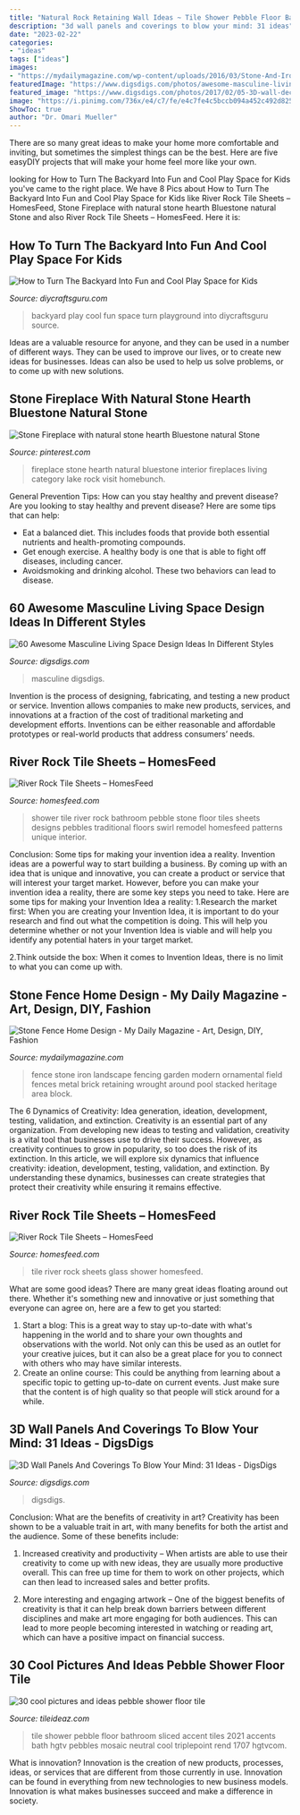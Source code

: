 ```yaml
---
title: "Natural Rock Retaining Wall Ideas ~ Tile Shower Pebble Floor Bathroom Sliced Accent Tiles 2021 Accents Bath Hgtv Pebbles Mosaic Neutral Cool Triplepoint Rend 1707 Hgtvcom"
description: "3d wall panels and coverings to blow your mind: 31 ideas"
date: "2023-02-22"
categories:
- "ideas"
tags: ["ideas"]
images:
- "https://mydailymagazine.com/wp-content/uploads/2016/03/Stone-And-Iron-Fence-Photos.jpg"
featuredImage: "https://www.digsdigs.com/photos/awesome-masculine-living-spaces-49-554x415.jpg"
featured_image: "https://www.digsdigs.com/photos/2017/02/05-3D-wall-decor-with-a-geometric-pattern.jpg"
image: "https://i.pinimg.com/736x/e4/c7/fe/e4c7fe4c5bccb094a452c492d825982f.jpg"
ShowToc: true
author: "Dr. Omari Mueller"
---
```



There are so many great ideas to make your home more comfortable and inviting, but sometimes the simplest things can be the best. Here are five easyDIY projects that will make your home feel more like your own.

	

		
looking for How to Turn The Backyard Into Fun and Cool Play Space for Kids you've came to the right place. We have 8 Pics about How to Turn The Backyard Into Fun and Cool Play Space for Kids like River Rock Tile Sheets – HomesFeed, Stone Fireplace with natural stone hearth Bluestone natural Stone and also River Rock Tile Sheets – HomesFeed. Here it is:
		
    
## How To Turn The Backyard Into Fun And Cool Play Space For Kids

<img loading=lazy src="https://www.diycraftsguru.com/wp-content/uploads/2016/04/02-kids-backyard-playground.jpg" onerror="this.onerror=null;this.src='https://tse3.mm.bing.net/th?id=OIP.C1dzstnnlYsAykMJuBrGhQHaO0&amp;pid=15.1';" alt="How to Turn The Backyard Into Fun and Cool Play Space for Kids">

_Source: diycraftsguru.com_

>backyard play cool fun space turn playground into diycraftsguru source. 

	

Ideas are a valuable resource for anyone, and they can be used in a number of different ways. They can be used to improve our lives, or to create new ideas for businesses. Ideas can also be used to help us solve problems, or to come up with new solutions.

    
## Stone Fireplace With Natural Stone Hearth Bluestone Natural Stone

<img loading=lazy src="https://i.pinimg.com/736x/e4/c7/fe/e4c7fe4c5bccb094a452c492d825982f.jpg" onerror="this.onerror=null;this.src='https://tse4.mm.bing.net/th?id=OIP.1ECdV5lV4cGvtToqFmQ1xwHaLH&amp;pid=15.1';" alt="Stone Fireplace with natural stone hearth Bluestone natural Stone">

_Source: pinterest.com_

>fireplace stone hearth natural bluestone interior fireplaces living category lake rock visit homebunch. 

	

General Prevention Tips: How can you stay healthy and prevent disease?
Are you looking to stay healthy and prevent disease? Here are some tips that can help: 
- Eat a balanced diet. This includes foods that provide both essential nutrients and health-promoting compounds. 
- Get enough exercise. A healthy body is one that is able to fight off diseases, including cancer. 
- Avoidsmoking and drinking alcohol. These two behaviors can lead to disease.

    
## 60 Awesome Masculine Living Space Design Ideas In Different Styles

<img loading=lazy src="https://www.digsdigs.com/photos/awesome-masculine-living-spaces-49-554x415.jpg" onerror="this.onerror=null;this.src='https://tse3.mm.bing.net/th?id=OIP.G7Yl_cE4QCFjLn298TigLwHaFj&amp;pid=15.1';" alt="60 Awesome Masculine Living Space Design Ideas In Different Styles">

_Source: digsdigs.com_

>masculine digsdigs. 

	

Invention is the process of designing, fabricating, and testing a new product or service. Invention allows companies to make new products, services, and innovations at a fraction of the cost of traditional marketing and development efforts. Inventions can be either reasonable and affordable prototypes or real-world products that address consumers’ needs.

    
## River Rock Tile Sheets – HomesFeed

<img loading=lazy src="https://homesfeed.com/wp-content/uploads/2016/01/Awesome-River-Rock-Tile-Sheets-On-Bathroom-Wall-And-Floor.jpg" onerror="this.onerror=null;this.src='https://tse3.mm.bing.net/th?id=OIP.f_KU_CmKrO9sP4ONIZOJkgHaJ3&amp;pid=15.1';" alt="River Rock Tile Sheets – HomesFeed">

_Source: homesfeed.com_

>shower tile river rock bathroom pebble stone floor tiles sheets designs pebbles traditional floors swirl remodel homesfeed patterns unique interior. 

	

Conclusion: Some tips for making your invention idea a reality.
Invention ideas are a powerful way to start building a business. By coming up with an idea that is unique and innovative, you can create a product or service that will interest your target market. However, before you can make your invention idea a reality, there are some key steps you need to take. Here are some tips for making your Invention Idea a reality:
1.Research the market first: When you are creating your Invention Idea, it is important to do your research and find out what the competition is doing. This will help you determine whether or not your Invention Idea is viable and will help you identify any potential haters in your target market.

2.Think outside the box: When it comes to Invention Ideas, there is no limit to what you can come up with.

    
## Stone Fence Home Design - My Daily Magazine - Art, Design, DIY, Fashion

<img loading=lazy src="https://mydailymagazine.com/wp-content/uploads/2016/03/Stone-And-Iron-Fence-Photos.jpg" onerror="this.onerror=null;this.src='https://tse3.mm.bing.net/th?id=OIP.OTPDn5e3hwJ-2E8ptFBYdAHaE7&amp;pid=15.1';" alt="Stone Fence Home Design - My Daily Magazine - Art, Design, DIY, Fashion">

_Source: mydailymagazine.com_

>fence stone iron landscape fencing garden modern ornamental field fences metal brick retaining wrought around pool stacked heritage area block. 

	

The 6 Dynamics of Creativity: Idea generation, ideation, development, testing, validation, and extinction.
Creativity is an essential part of any organization. From developing new ideas to testing and validation, creativity is a vital tool that businesses use to drive their success. However, as creativity continues to grow in popularity, so too does the risk of its extinction. In this article, we will explore six dynamics that influence creativity: ideation, development, testing, validation, and extinction. By understanding these dynamics, businesses can create strategies that protect their creativity while ensuring it remains effective.

    
## River Rock Tile Sheets – HomesFeed

<img loading=lazy src="https://homesfeed.com/wp-content/uploads/2016/01/River-Rock-Tile-Sheets-For-Shower-Tile-With-Glass-Door-Mirror-And-Sink.jpg" onerror="this.onerror=null;this.src='https://tse3.mm.bing.net/th?id=OIP.Z4ndM5slBKxGoWjg9IdP5AHaLV&amp;pid=15.1';" alt="River Rock Tile Sheets – HomesFeed">

_Source: homesfeed.com_

>tile river rock sheets glass shower homesfeed. 

	

What are some good ideas?
There are many great ideas floating around out there. Whether it's something new and innovative or just something that everyone can agree on, here are a few to get you started: 
1. Start a blog: This is a great way to stay up-to-date with what's happening in the world and to share your own thoughts and observations with the world. Not only can this be used as an outlet for your creative juices, but it can also be a great place for you to connect with others who may have similar interests. 
2. Create an online course: This could be anything from learning about a specific topic to getting up-to-date on current events. Just make sure that the content is of high quality so that people will stick around for a while. 

    
## 3D Wall Panels And Coverings To Blow Your Mind: 31 Ideas - DigsDigs

<img loading=lazy src="https://www.digsdigs.com/photos/2017/02/05-3D-wall-decor-with-a-geometric-pattern.jpg" onerror="this.onerror=null;this.src='https://tse1.mm.bing.net/th?id=OIP.0veh_tPvqVHs_-Kv24WjHwHaLH&amp;pid=15.1';" alt="3D Wall Panels And Coverings To Blow Your Mind: 31 Ideas - DigsDigs">

_Source: digsdigs.com_

>digsdigs. 

	

Conclusion: What are the benefits of creativity in art?
Creativity has been shown to be a valuable trait in art, with many benefits for both the artist and the audience. Some of these benefits include:
1. Increased creativity and productivity – When artists are able to use their creativity to come up with new ideas, they are usually more productive overall. This can free up time for them to work on other projects, which can then lead to increased sales and better profits.

2. More interesting and engaging artwork – One of the biggest benefits of creativity is that it can help break down barriers between different disciplines and make art more engaging for both audiences. This can lead to more people becoming interested in watching or reading art, which can have a positive impact on financial success.


    
## 30 Cool Pictures And Ideas Pebble Shower Floor Tile

<img loading=lazy src="http://www.tileideaz.com/wp-content/uploads/2015/10/TriplePoint-Design-Build_Eclectic-Guest-Bath_5.jpg.rend_.hgtvcom.1280.1707.jpeg" onerror="this.onerror=null;this.src='https://tse4.mm.bing.net/th?id=OIP.mfMb1UBvE8BUwrXd73k9PQHaJ4&amp;pid=15.1';" alt="30 cool pictures and ideas pebble shower floor tile">

_Source: tileideaz.com_

>tile shower pebble floor bathroom sliced accent tiles 2021 accents bath hgtv pebbles mosaic neutral cool triplepoint rend 1707 hgtvcom. 

	

What is innovation?
Innovation is the creation of new products, processes, ideas, or services that are different from those currently in use. Innovation can be found in everything from new technologies to new business models. Innovation is what makes businesses succeed and make a difference in society.

